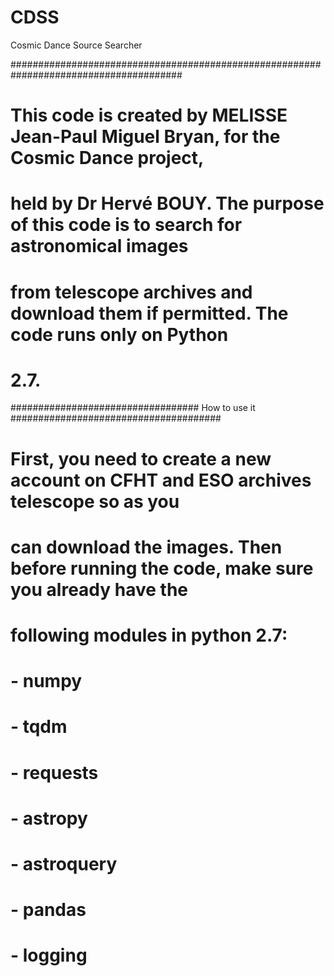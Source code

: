 # CDSS
Cosmic Dance Source Searcher

#######################################################################################
# This code is created by MELISSE Jean-Paul Miguel Bryan, for the Cosmic Dance project, 
# held by Dr Hervé BOUY. The purpose of this code is to search for astronomical images
# from telescope archives and download them if permitted. The code runs only on Python 
# 2.7.

################################## How to use it ######################################
# First, you need to create a new account on CFHT and ESO archives telescope so as you
# can download the images. Then before running the code, make sure you already have the
# following modules in python 2.7:

# - numpy
# - tqdm
# - requests
# - astropy
# - astroquery
# - pandas
# - logging

